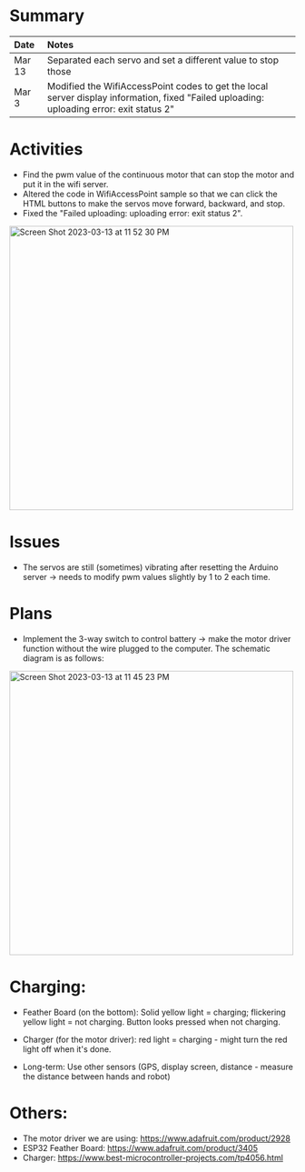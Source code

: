 # Summary

| Date   | Notes
| :----- | :-------------------------------
| Mar 13 | Separated each servo and set a different value to stop those
| Mar 3 | Modified the WifiAccessPoint codes to get the local server display information, fixed "Failed uploading: uploading error: exit status 2" 


# Activities
* Find the pwm value of the continuous motor that can stop the motor and put it in the wifi server.
* Altered the code in WifiAccessPoint sample so that we can click the HTML buttons to make the servos move forward, backward, and stop.
* Fixed the  "Failed uploading: uploading error: exit status 2". 
<img width="500" alt="Screen Shot 2023-03-13 at 11 52 30 PM" src="https://user-images.githubusercontent.com/79251745/224919191-448749df-7f8f-4e57-9c54-6ef20f5a5f02.png">



# Issues
* The servos are still (sometimes) vibrating after resetting the Arduino server -> needs to modify pwm values slightly by 1 to 2 each time.

# Plans
* Implement the 3-way switch to control battery -> make the motor driver function without the wire plugged to the computer. The schematic diagram is as follows:
<img width="500" alt="Screen Shot 2023-03-13 at 11 45 23 PM" src="https://user-images.githubusercontent.com/79251745/224917729-b6648f25-3893-40a5-9c07-a09c63fe1d69.png">

# Charging:
* Feather Board (on the bottom): Solid yellow light = charging; flickering yellow light = not charging. Button looks pressed when not charging.
* Charger (for the motor driver): red light = charging - might turn the red light off when it's done. 

* Long-term: Use other sensors (GPS, display screen, distance - measure the distance between hands and robot)


# Others:
* The motor driver we are using: https://www.adafruit.com/product/2928  
* ESP32 Feather Board: https://www.adafruit.com/product/3405
* Charger: https://www.best-microcontroller-projects.com/tp4056.html
